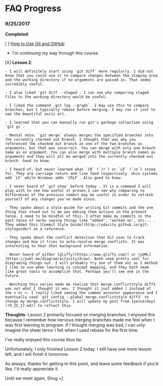 # FAQ Progress

### 9/25/2017

**Completed**:

[ ] [How to Use Git and GitHub](https://www.udacity.com/course/how-to-use-git-and-github--ud775)
  * I'm continuing my way through this course.

  [X] **Lesson 2**:

    - I will definitely start using `git diff` more regularly. I did not know that you could use it to compare changes between the staging area and the working directory if no arguments are passed in. That seems incredibly useful.

    - I also liked `git diff --staged`. I can see why comparing staged files to the working directory would be useful.

    - I liked the command `git log --graph`. I may use this to compare branches, but I typically rebase before merging. I may run it just to see the beautiful ascii art.

    - I learned that you can manually run git's garbage collection using `git gc`.

    - Mental note: `git merge` always merges the specified branches into the currently checked out branch. I thought that was why you referenced the checked out branch as one of the two branches as arguments, but that was incorrect. You can merge with only one branch name as an argument. You can also merge with multiple branch names as arguments and they will all be merged into the currently checked out branch. Good to know.

    - I heard of, but never learned what `CR` (`/r`) or `LF` (`/n`) stood for. They are carriage return and line feed respectively. Unix systems add `LF` while Windows adds `CRLF`. Also good to know.

    - I never heard of `git show` before today . It is a command I will play with to see how useful it proves.I can see why comparing to differences of the previous commit may be useful in order to refresh yourself of any changes you've made since.

    - They spoke about a style guide for writing Git commits and the one thing that stood out to me was making them actions in the present tense. I need to be mindful of this. I often make my commits in the past tense of verbs saying things like "added", 'worked on', etc... . They added this [Commit Style Guide](http://udacity.github.io/git-styleguide/) as a reference.

    - They spoke about the conflict detection that Git uses to track changes and how it tries to auto-resolve merge conflicts. It was interesting to hear that background information.

    - Never heard of either [gliffy](https://www.gliffy.com/) or [yUML](https://yuml.me/diagram/activity/draw). Both seem pretty cool for diagraming things out. I will probably try one of them out as I method I like to use when learning is concept mapping, and they both seem like great tools to accomplish that. Perhaps you'll see one in the future.

	- Watching this series made me realize that merge.conflictstyle diff3 was not what I thought it was. I thought it just added | instead of the < or >. I really liked seeing the common ancestor appearance and I eventually used `git config --global merge.conflictstyle diff3` to change my merge.conflictstyle. I will update my post from [yesterday]((9_25_17.md)) to reflect this.

**Thoughts**: Lesson 2 primarily focused on merging branches. I enjoyed this because I remember how nervous merging branches made me feel when I was first learning to program. If I thought merging was bad, I can only imagine the sheer terror I felt when I used rebase for the first time.

I've really enjoyed this course thus far.

Unfortunately, I only finished Lesson 2 today. I still have one more lesson left, and I will finish it tomorrow.

As always, thanks for getting to this point, and leave some feedback if you'd like, I'd really appreciate it.

Until we meet again,
Shug =]
